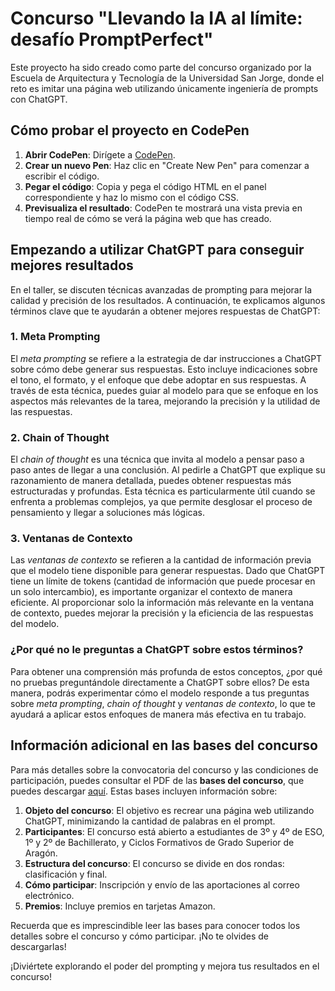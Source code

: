# Concurso "Llevando la IA al límite: desafío PromptPerfect"

Este proyecto ha sido creado como parte del concurso organizado por la Escuela de Arquitectura y Tecnología de la Universidad San Jorge, donde el reto es imitar una página web utilizando únicamente ingeniería de prompts con ChatGPT.

## Cómo probar el proyecto en CodePen

1. **Abrir CodePen**: Dirígete a [CodePen](https://codepen.io/).
2. **Crear un nuevo Pen**: Haz clic en "Create New Pen" para comenzar a escribir el código.
3. **Pegar el código**: Copia y pega el código HTML en el panel correspondiente y haz lo mismo con el código CSS.
4. **Previsualiza el resultado**: CodePen te mostrará una vista previa en tiempo real de cómo se verá la página web que has creado.

## Empezando a utilizar ChatGPT para conseguir mejores resultados

En el taller, se discuten técnicas avanzadas de prompting para mejorar la calidad y precisión de los resultados. A continuación, te explicamos algunos términos clave que te ayudarán a obtener mejores respuestas de ChatGPT:

### 1. **Meta Prompting**

El *meta prompting* se refiere a la estrategia de dar instrucciones a ChatGPT sobre cómo debe generar sus respuestas. Esto incluye indicaciones sobre el tono, el formato, y el enfoque que debe adoptar en sus respuestas. A través de esta técnica, puedes guiar al modelo para que se enfoque en los aspectos más relevantes de la tarea, mejorando la precisión y la utilidad de las respuestas.

### 2. **Chain of Thought**

El *chain of thought* es una técnica que invita al modelo a pensar paso a paso antes de llegar a una conclusión. Al pedirle a ChatGPT que explique su razonamiento de manera detallada, puedes obtener respuestas más estructuradas y profundas. Esta técnica es particularmente útil cuando se enfrenta a problemas complejos, ya que permite desglosar el proceso de pensamiento y llegar a soluciones más lógicas.

### 3. **Ventanas de Contexto**

Las *ventanas de contexto* se refieren a la cantidad de información previa que el modelo tiene disponible para generar respuestas. Dado que ChatGPT tiene un límite de tokens (cantidad de información que puede procesar en un solo intercambio), es importante organizar el contexto de manera eficiente. Al proporcionar solo la información más relevante en la ventana de contexto, puedes mejorar la precisión y la eficiencia de las respuestas del modelo.

### ¿Por qué no le preguntas a ChatGPT sobre estos términos?

Para obtener una comprensión más profunda de estos conceptos, ¿por qué no pruebas preguntándole directamente a ChatGPT sobre ellos? De esta manera, podrás experimentar cómo el modelo responde a tus preguntas sobre *meta prompting*, *chain of thought* y *ventanas de contexto*, lo que te ayudará a aplicar estos enfoques de manera más efectiva en tu trabajo.

## Información adicional en las bases del concurso

Para más detalles sobre la convocatoria del concurso y las condiciones de participación, puedes consultar el PDF de las **bases del concurso**, que puedes descargar [aquí](#). Estas bases incluyen información sobre:

1. **Objeto del concurso**: El objetivo es recrear una página web utilizando ChatGPT, minimizando la cantidad de palabras en el prompt.
2. **Participantes**: El concurso está abierto a estudiantes de 3º y 4º de ESO, 1º y 2º de Bachillerato, y Ciclos Formativos de Grado Superior de Aragón.
3. **Estructura del concurso**: El concurso se divide en dos rondas: clasificación y final.
4. **Cómo participar**: Inscripción y envío de las aportaciones al correo electrónico.
5. **Premios**: Incluye premios en tarjetas Amazon.

Recuerda que es imprescindible leer las bases para conocer todos los detalles sobre el concurso y cómo participar. ¡No te olvides de descargarlas!

¡Diviértete explorando el poder del prompting y mejora tus resultados en el concurso!
